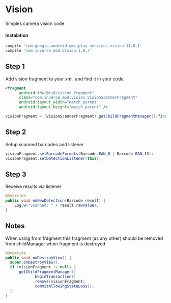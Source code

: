 # Vision

Simples camera vision code

#### Instalation
```gradle
compile 'com.google.android.gms:play-services-vision:11.0.1'
compile 'com.inverce.mod:Vision:1.0.7'
```

## Step 1

Add vision fragment to your xml, and find it in your code.

```xml
<fragment
      android:id="@+id/vision_fragment"
      class="com.inverce.mod.vision.VisionScannerFragment"
      android:layout_width="match_parent"
      android:layout_height="match_parent" />
```

```java
visionFragment = (VisionScannerFragment) getChildFragmentManager().findFragmentById(R.id.vision_fragment)
```

## Step 2 
Setup scanned barcodes and listener

```java
visionFragment.setBarcodeFormats(Barcode.EAN_8 | Barcode.EAN_13);
visionFragment.setDetectionListener(this);
```

## Step 3
Receive results via listener


```java
@Override
public void onNewDetection(Barcode result) {
    Log.w("Scanned: " + result.rawValue);
}
```

## Notes

When using from fragment this fragment (as any other) should be removed from childManager when fragment is destroyed

```java
@Override
public void onDestroyView() {
  super.onDestroyView();
  if (visionFragment != null) {
      getChildFragmentManager()
            .beginTransaction()
            .remove(visionFragment)
            .commitAllowingStateLoss();
  }
}
```
